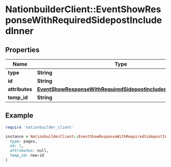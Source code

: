 # NationbuilderClient::EventShowResponseWithRequiredSidepostIncludedInner

## Properties

| Name | Type | Description | Notes |
| ---- | ---- | ----------- | ----- |
| **type** | **String** |  | [optional] |
| **id** | **String** |  | [optional] |
| **attributes** | [**EventShowResponseWithRequiredSidepostIncludedInnerAttributes**](EventShowResponseWithRequiredSidepostIncludedInnerAttributes.md) |  | [optional] |
| **temp_id** | **String** |  | [optional] |

## Example

```ruby
require 'nationbuilder_client'

instance = NationbuilderClient::EventShowResponseWithRequiredSidepostIncludedInner.new(
  type: pages,
  id: 1,
  attributes: null,
  temp_id: new-id
)
```

